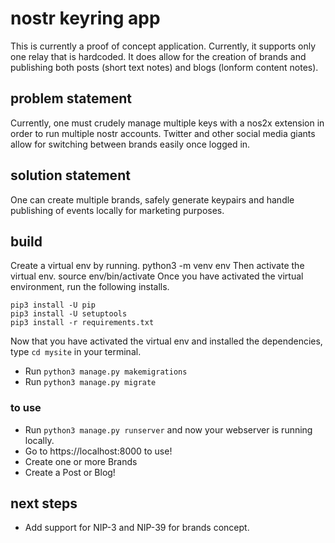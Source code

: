# nostr keyring app

This is currently a proof of concept application. Currently, it supports only one relay that is hardcoded. It does allow for the creation of brands and publishing both posts (short text notes) and blogs (lonform content notes).

## problem statement

Currently, one must crudely manage multiple keys with a nos2x extension in order to run multiple nostr accounts. Twitter and other social media giants allow for switching between brands easily once logged in.

## solution statement

One can create multiple brands, safely generate keypairs and handle publishing of events locally for marketing purposes.

## build

Create a virtual env by running. python3 -m venv env Then activate the virtual env. source env/bin/activate Once you have activated the virtual environment, run the following installs.

```
pip3 install -U pip
pip3 install -U setuptools
pip3 install -r requirements.txt
```

Now that you have activated the virtual env and installed the dependencies, type `cd mysite` in your terminal.
- Run `python3 manage.py makemigrations` 
- Run `python3 manage.py migrate`

### to use

- Run `python3 manage.py runserver` and now your webserver is running locally.
- Go to https://localhost:8000 to use!
- Create one or more Brands
- Create a Post or Blog!


## next steps

- Add support for NIP-3 and NIP-39 for brands concept. 